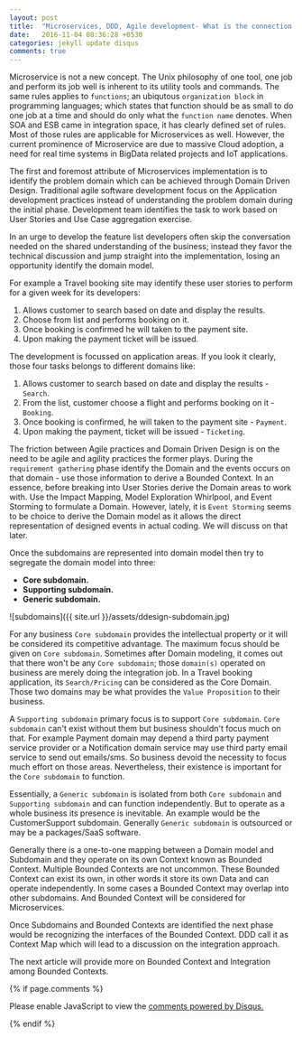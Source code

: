 ```yaml
---
layout: post
title:  "Microservices, DDD, Agile development- What is the connection!"
date:   2016-11-04 08:36:28 +0530
categories: jekyll update disqus
comments: true
---
```


Microservice is not a new concept. The Unix philosophy of one tool, one job and perform its job well is inherent to its utility tools and commands. The same rules applies to `functions`; an ubiqutous `organization block` in programming languages; which states that function should be as small to do one job at a time and should do only what the `function name` denotes. When SOA and ESB came in integration space, it has clearly defined set of rules. Most of those rules are applicable for Microservices as well. However, the current prominence of Microservice are due to massive Cloud adoption, a need for real time systems in BigData related projects and IoT applications.

The first and foremost attribute of Microservices implementation is to identify the problem domain which can be achieved through Domain Driven Design. Traditional agile software development focus on the Application development practices instead of understanding the problem domain during the initial phase. Development team identifies the task to work based on User Stories and Use Case aggregation exercise.

In an urge to develop the feature list developers often skip the conversation needed on the shared understanding of the business; instead they favor the technical discussion and jump straight into the implementation, losing an opportunity identify the domain model.

For example a Travel booking site may identify these user stories to perform for a given week for its developers:

1. Allows customer to search based on date and display the results.
2. Choose from list and performs booking on it.
3. Once booking is confirmed he will taken to the payment site.
4. Upon making the payment ticket will be issued.

The development is focussed on application areas. If you look it clearly, those four tasks belongs to different domains like:

1. Allows customer to search based on date and display the results - `Search`.
2. From the list, customer choose a flight and performs booking on it - `Booking`.
3. Once booking is confirmed, he will taken to the payment site - `Payment`.
4. Upon making the payment, ticket will be issued - `Ticketing`.  

The friction between Agile practices and Domain Driven Design is on the need to be agile and agility practices the former plays. During the `requirement gathering` phase identify the Domain and the events occurs on that domain - use those information to derive a Bounded Context. In an essence, before breaking into User Stories derive the Domain areas to work with. Use the Impact Mapping, Model Exploration Whirlpool, and Event Storming to formulate a Domain. However, lately, it is `Event Storming` seems to be choice to derive the Domain model as it allows the direct representation of designed events in actual coding. We will discuss on that later.

Once the subdomains are represented into  domain model then try to segregate the domain model into three:

* <b>Core subdomain.</b>
* <b>Supporting subdomain.</b>
* <b>Generic subdomain.</b>

![subdomains]({{ site.url }}/assets/ddesign-subdomain.jpg)

For any business `Core subdomain` provides the intellectual property or it will be considered its competitive advantage.
The maximum focus should be given on `Core subdomain`. Sometimes after Domain modeling, it comes out that there won't be any `Core subdomain`; those `domain(s)` operated on business are merely doing the integration job. In a Travel booking application, its `Search/Pricing` can be considered as the Core Domain. Those two domains may be what provides the `Value Proposition` to their business.

A `Supporting subdomain` primary focus is to support `Core subdomain`. `Core subdomain` can't exist without them but business shouldn't focus much on that. For example Payment domain may depend a third party payment service provider or a Notification domain service may use third party email service to send out emails/sms. So business devoid the necessity to focus much effort on those areas. Nevertheless, their existence is important for the `Core subdomain` to function.

Essentially, a `Generic subdomain` is isolated from both `Core subdomain` and `Supporting subdomain` and can function independently. But to operate as a whole business its presence is inevitable. An example would be the CustomerSupport subdomain. Generally `Generic subdomain` is outsourced or may be a packages/SaaS software.

Generally there is a one-to-one mapping between a Domain model and Subdomain and they operate on its own Context known as Bounded Context. Multiple Bounded Contexts are not uncommon. These Bounded Context can exist its own, in other words it store its own Data and can operate independently. In some cases a Bounded Context may overlap into other subdomains. And Bounded Context will be considered for Microservices.

Once Subdomains and Bounded Contexts are identified the next phase would be recognizing the interfaces of the Bounded Context. DDD call it as Context Map which will lead to a discussion on the integration approach.

The next article will provide more on Bounded Context and Integration among Bounded Contexts.

{% if page.comments %}
 <div id="disqus_thread"></div>
 <script>

/**
*  RECOMMENDED CONFIGURATION VARIABLES: EDIT AND UNCOMMENT THE SECTION BELOW TO INSERT DYNAMIC VALUES FROM YOUR PLATFORM OR CMS.
*  LEARN WHY DEFINING THESE VARIABLES IS IMPORTANT: https://disqus.com/admin/universalcode/#configuration-variables*/
/*
var disqus_config = function () {
this.page.url = PAGE_URL;  // Replace PAGE_URL with your page's canonical URL variable
this.page.identifier = PAGE_IDENTIFIER; // Replace PAGE_IDENTIFIER with your page's unique identifier variable
};
*/
(function() { // DON'T EDIT BELOW THIS LINE
var d = document, s = d.createElement('script');
s.src = '//rajeeshkorothcom.disqus.com/embed.js';
s.setAttribute('data-timestamp', +new Date());
(d.head || d.body).appendChild(s);
})();
</script>
<noscript>Please enable JavaScript to view the <a href="https://disqus.com/?ref_noscript">comments powered by Disqus.</a></noscript>

 {% endif %}
